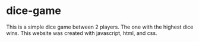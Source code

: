 # dice-game
This is a simple dice game between 2 players. The one with the highest dice wins. This website was created with javascript, html, and css. 

